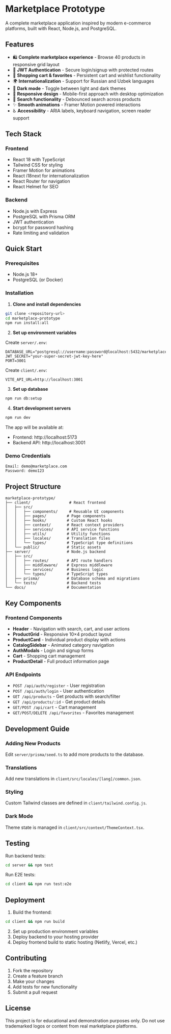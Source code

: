 # Marketplace Prototype

A complete marketplace application inspired by modern e-commerce platforms, built with React, Node.js, and PostgreSQL.

## Features

- 🛍️ **Complete marketplace experience** - Browse 40 products in responsive grid layout
- 🔐 **JWT Authentication** - Secure login/signup with protected routes
- 🛒 **Shopping cart & favorites** - Persistent cart and wishlist functionality
- 🌍 **Internationalization** - Support for Russian and Uzbek languages
- 🌙 **Dark mode** - Toggle between light and dark themes
- 📱 **Responsive design** - Mobile-first approach with desktop optimization
- 🎯 **Search functionality** - Debounced search across products
- ✨ **Smooth animations** - Framer Motion powered interactions
- ♿ **Accessibility** - ARIA labels, keyboard navigation, screen reader support

## Tech Stack

### Frontend
- React 18 with TypeScript
- Tailwind CSS for styling
- Framer Motion for animations
- React i18next for internationalization
- React Router for navigation
- React Helmet for SEO

### Backend
- Node.js with Express
- PostgreSQL with Prisma ORM
- JWT authentication
- bcrypt for password hashing
- Rate limiting and validation

## Quick Start

### Prerequisites
- Node.js 18+
- PostgreSQL (or Docker)

### Installation

1. **Clone and install dependencies**
```bash
git clone <repository-url>
cd marketplace-prototype
npm run install:all
```

2. **Set up environment variables**

Create `server/.env`:
```env
DATABASE_URL="postgresql://username:password@localhost:5432/marketplace"
JWT_SECRET="your-super-secret-jwt-key-here"
PORT=3001
```

Create `client/.env`:
```env
VITE_API_URL=http://localhost:3001
```

3. **Set up database**
```bash
npm run db:setup
```

4. **Start development servers**
```bash
npm run dev
```

The app will be available at:
- Frontend: http://localhost:5173
- Backend API: http://localhost:3001

### Demo Credentials
```
Email: demo@marketplace.com
Password: demo123
```

## Project Structure

```
marketplace-prototype/
├── client/                 # React frontend
│   ├── src/
│   │   ├── components/     # Reusable UI components
│   │   ├── pages/         # Page components
│   │   ├── hooks/         # Custom React hooks
│   │   ├── context/       # React context providers
│   │   ├── services/      # API service functions
│   │   ├── utils/         # Utility functions
│   │   ├── locales/       # Translation files
│   │   └── types/         # TypeScript type definitions
│   └── public/            # Static assets
├── server/                # Node.js backend
│   ├── src/
│   │   ├── routes/        # API route handlers
│   │   ├── middleware/    # Express middleware
│   │   ├── services/      # Business logic
│   │   └── types/         # TypeScript types
│   ├── prisma/            # Database schema and migrations
│   └── tests/             # Backend tests
└── docs/                  # Documentation
```

## Key Components

### Frontend Components
- **Header** - Navigation with search, cart, and user actions
- **ProductGrid** - Responsive 10×4 product layout
- **ProductCard** - Individual product display with actions
- **CatalogSidebar** - Animated category navigation
- **AuthModals** - Login and signup forms
- **Cart** - Shopping cart management
- **ProductDetail** - Full product information page

### API Endpoints
- `POST /api/auth/register` - User registration
- `POST /api/auth/login` - User authentication
- `GET /api/products` - Get products with search/filter
- `GET /api/products/:id` - Get product details
- `GET/POST /api/cart` - Cart management
- `GET/POST/DELETE /api/favorites` - Favorites management

## Development Guide

### Adding New Products
Edit `server/prisma/seed.ts` to add more products to the database.

### Translations
Add new translations in `client/src/locales/[lang]/common.json`.

### Styling
Custom Tailwind classes are defined in `client/tailwind.config.js`.

### Dark Mode
Theme state is managed in `client/src/context/ThemeContext.tsx`.

## Testing

Run backend tests:
```bash
cd server && npm test
```

Run E2E tests:
```bash
cd client && npm run test:e2e
```

## Deployment

1. Build the frontend:
```bash
cd client && npm run build
```

2. Set up production environment variables
3. Deploy backend to your hosting provider
4. Deploy frontend build to static hosting (Netlify, Vercel, etc.)

## Contributing

1. Fork the repository
2. Create a feature branch
3. Make your changes
4. Add tests for new functionality
5. Submit a pull request

## License

This project is for educational and demonstration purposes only. Do not use trademarked logos or content from real marketplace platforms.
